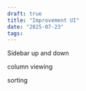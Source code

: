 ```yaml
---
draft: true
title: "Improvement UI"
date: "2025-07-23"
tags: 
---
```

Sidebar up and down

column viewing

sorting